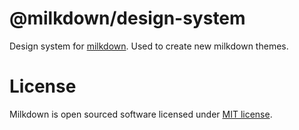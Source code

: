 # @milkdown/design-system

Design system for [milkdown](https://saul-mirone.github.io/milkdown/).
Used to create new milkdown themes.

# License

Milkdown is open sourced software licensed under [MIT license](https://github.com/Saul-Mirone/milkdown/blob/main/LICENSE).
